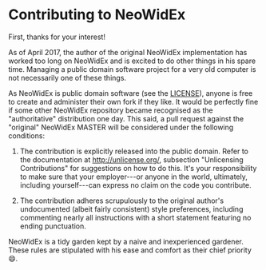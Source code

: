 # Contributing to NeoWidEx

First, thanks for your interest!

As of April 2017, the author of the original NeoWidEx implementation has worked
too long on NeoWidEx and is excited to do other things in his spare time.
Managing a public domain software project for a very old computer is not
necessarily one of these things.

As NeoWidEx is public domain software (see the [LICENSE](LICENSE)), anyone is
free to create and administer their own fork if they like. It would be
perfectly fine if some other NeoWidEx repository became recognised as the
"authoritative" distribution one day. This said, a pull request against the
"original" NeoWidEx MASTER will be considered under the following conditions:

1. The contribution is explicitly released into the public domain. Refer to
   the documentation at http://unlicense.org/, subsection "Unlicensing
   Contributions" for suggestions on how to do this. It's your responsibility
   to make sure that your employer---or anyone in the world, ultimately,
   including yourself---can express no claim on the code you contribute.

2. The contribution adheres scrupulously to the original author's undocumented
   (albeit fairly consistent) style preferences, including commenting nearly
   all instructions with a short statement featuring no ending punctuation.

NeoWidEx is a tidy garden kept by a naive and inexperienced gardener. These
rules are stipulated with his ease and comfort as their chief priority :smile:.

